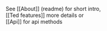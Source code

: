 See [[About]] (readme) for short intro,  
[[Ted features]] more details or  
[[Api]] for api methods
